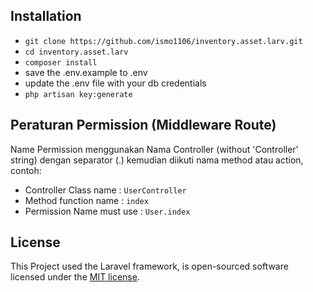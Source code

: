 ## Installation

* `git clone https://github.com/ismo1106/inventory.asset.larv.git`
* `cd inventory.asset.larv`
* `composer install`
* save the .env.example to .env
* update the .env file with your db credentials
* `php artisan key:generate`

## Peraturan Permission (Middleware Route)

Name Permission menggunakan Nama Controller (without 'Controller' string) dengan separator (.) kemudian diikuti nama method atau action, contoh:
* Controller Class name : `UserController`
* Method function name : `index`
* Permission Name must use : `User.index` 

## License

This Project used the Laravel framework, is open-sourced software licensed under the [MIT license](http://opensource.org/licenses/MIT).

